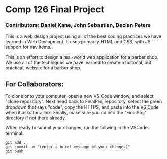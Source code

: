 # Comp 126 Final Project
### Contributors: Daniel Kane, John Sebastian, Declan Peters 
This is a web design project using all of the best coding practices we have learned in Web Devlopment. It uses primarily HTML and CSS, with JS support for nav items. 

This is an effort to design a real-world web application for a barber shop. We use all of the techniques we have learned to create a ficitonal, but practical, website for a barber shop.

## For Collaborators:
To clone onto your computer, open a new VS Code window, and select "clone repository". Next head back to FinalProj repository, select the green dropdown that says "code", copy the HTTPS, and paste into the VS Code when it asks for a link. Finally, make sure you cd into the "FinalProj" directory if not there already. 

When ready to submit your changes, run the follwing in the VSCode terminal:
```
git add .
git commit -m "(enter a brief message of your changes)"
git push 
```
